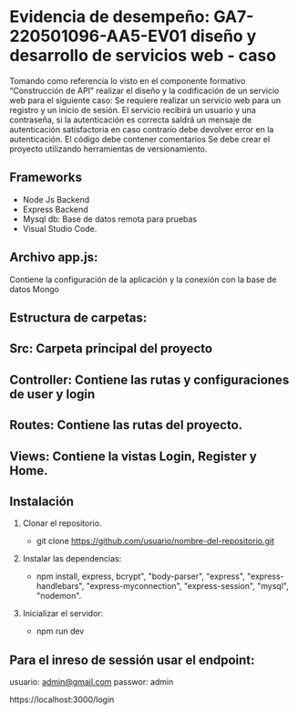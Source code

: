 # Evidencia de desempeño: GA7-220501096-AA5-EV01 diseño y desarrollo de servicios web - caso 

Tomando como referencia lo visto en el componente formativo “Construcción de API” realizar el diseño y la 
codificación de un servicio web para el siguiente caso: 
Se requiere realizar un servicio web para un registro y un inicio de sesión. El servicio recibirá un usuario y 
una contraseña, si la autenticación es correcta saldrá un mensaje de autenticación satisfactoria en caso 
contrario debe devolver error en la autenticación. 
El código debe contener comentarios 
Se debe crear el proyecto utilizando herramientas de versionamiento.

## Frameworks
  - Node Js          Backend
  - Express          Backend
  - Mysql db:  Base de datos remota para pruebas
  - Visual Studio Code.


## Archivo app.js: 
Contiene la configuración de la aplicación y la conexión con la base de datos Mongo


## Estructura de carpetas:

## Src:          Carpeta principal del proyecto
## Controller:   Contiene las rutas y configuraciones de user y login
## Routes:       Contiene las rutas del proyecto.
## Views:        Contiene la vistas Login, Register y Home.


## Instalación

1. Clonar el repositorio.
    * git clone https://github.com/usuario/nombre-del-repositorio.git
2. Instalar las dependencias:
    * npm install, express, bcrypt",
    "body-parser",
    "express",
    "express-handlebars",
    "express-myconnection",
    "express-session",
    "mysql",
    "nodemon".

3. Inicializar el servidor:
   * npm run dev

## Para el inreso de sessión usar el endpoint: 
usuario: admin@gmail.com
passwor: admin

https://localhost:3000/login

